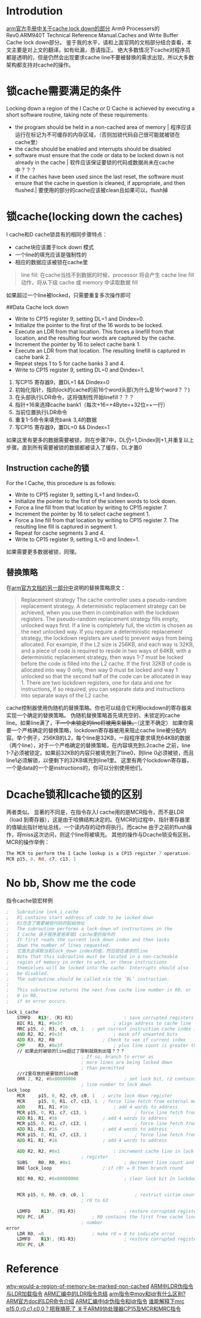 # Introdution 
[arm官方手册中关于cache lock down的部分][0]
Arm9 Processers的Rev0.ARM940T Technical Reference Manual.Caches and Write Buffer Cache lock down部分。
鉴于我的水平，请和上面官网的文档部分结合查看，本文主要是对上文的翻译。如有纰漏，恳请指正。
绝大多数情况下cache对程序员都是透明的，但是仍然会出现要求cache line不要被替换的需求出现，所以大多数架构都支持对cache的操作。
# 锁cache需要满足的条件
Locking down a region of the I Cache or D Cache is achieved by executing a short software routine, taking note of these requirements:

+ the program should be held in a non-cached area of memory | 程序应该运行在标记为不可缓存的内存区域，（否则加锁代码自己很可能就被锁在cache里）
+ the cache should be enabled and interrupts should be disabled
+ software must ensure that the code or data to be locked down is not already in the cache | 软件应该保证要锁的代码或数据尚未在cache中？？？
+ if the caches have been used since the last reset, the software must ensure that the cache in question is cleaned, if appropriate, and then flushed.| 要使用的部分的cache应该被clean且如果可以，flush掉

# 锁cache(locking down the caches)
I cache和D cache锁具有的相同步骤特点：

+ cache块应该置于lock down 模式
+ 一个line的填充应该是强制性的
+ 相应的数据应该被锁在cache里

>line fill: 在cache当找不到数据的时候，processor 将会产生 cache line fill 动作，将从下级 cache 或 memory 中读取数据 fill

如果超过一个line被locked，只需要重复多次操作即可

##Data Cache lock down

+ Write to CP15 register 9, setting DL=1 and Dindex=0.
+ Initialize the pointer to the first of the 16 words to be locked.
+ Execute an LDR from that location. This forces a linefill from that location, and the resulting four words are captured by the cache.
+ Increment the pointer by 16 to select cache bank 1.
+ Execute an LDR from that location. The resulting linefill is captured in cache bank 2.
+ Repeat steps 1 to 5 for cache banks 3 and 4.
+ Write to CP15 register 9, setting DL=0 and Dindex=1.

1. 写CP15 寄存器9，置DL=1 && Dindex=0
2. 初始化指针，指向lock的cache的前16个word头部(为什么是16个word？？)
3. 在头部执行LDR命令，这将强制性开始linefill？？？
4. 指针+16来选择cache bank1（每次+16=+4Byte=+32位=+一行）
5. 当前位置执行LDR命令
6. 重复1-5命令来填充bank 3,4的数据
7. 写CP15 寄存器9，置DL=0 && Dindex=1

如果这里有更多的数据需要被锁，则在步骤7中，DL仍=1,Dindex则+1,并重复以上步骤。直到所有需要被锁的数据都被读入了缓存，DL才置0

## Instruction cache的锁
For the I Cache, this procedure is as follows:

+ Write to CP15 register 9, setting IL=1 and Iindex=0.
+ Initialize the pointer to the first of the sixteen words to lock down.
+ Force a line fill from that location by writing to CP15 register 7.
+ Increment the pointer by 16 to select cache segment 1.
+ Force a line fill from that location by writing to CP15 register 7. The resulting line fill is captured in segment 1.
+ Repeat for cache segments 3 and 4.
+ Write to CP15 register 9, setting IL=0 and Iindex=1.

如果需要更多数据被锁，同理。

## 替换策略
在[arm官方文档的另一部分中](http://infocenter.arm.com/help/index.jsp?topic=/com.arm.doc.ddi0329l/Beieiiab.html)说明的替换策略原文：

>Replacement strategy
The cache controller uses a pseudo-random replacement strategy. A deterministic replacement strategy can be achieved, when you use them in combination with the lockdown registers.
The pseudo-random replacement strategy fills empty, unlocked ways first. If a line is completely full, the victim is chosen as the next unlocked way.
If you require a deterministic replacement strategy, the lockdown registers are used to prevent ways from being allocated. For example, if the L2 size is 256KB, and each way is 32KB, and a piece of code is required to reside in two ways of 64KB, with a deterministic replacement strategy, then ways 1-7 must be locked before the code is filled into the L2 cache. If the first 32KB of code is allocated into way 0 only, then way 0 must be locked and way 1 unlocked so that the second half of the code can be allocated in way 1.
There are two lockdown registers, one for data and one for instructions, if so required, you can separate data and instructions into separate ways of the L2 cache.

cache控制器使用伪随机的替换策略。你也可以结合它利用lockdown的寄存器来实现一个确定的替换策略。
伪随机替换策略首先填充空的、未锁定的cache line。如果line满了，~~下一个未锁定的line将被用来替换。~~（这里不确定）
如果你需要一个严格确定的替换策略，lockdown寄存器被用来阻止cache line被分配内容。举个例子，256KB的L2，每个line是32KB，一段程序要求填充64KB的数据（两个line），对于一个严格确定的替换策略，在内容填充到L2cache 之前，line 1-7必须被锁定。如果前32KB的内容只被填充到了line0，则line 0必须被锁，而且line1必须解锁，以便剩下的32KB填充到line1里。
这里有两个lockdown寄存器，一个是data的一个是instructions的，你可以分别使用他们。

# Dcache锁和Icache锁的区别
两者类似。
显著的不同是，在指令存入I cache用的是MCR指令，而不是LDR（load 到寄存器），这是由于哈佛结构决定的。在MCR的过程中，指针寄存器里的值输出指针地址总线，一个读内存的动作将执行。而cache 由于之前的flush操作，将miss这次访问，则这个line将被填充。
其他的操作与Dcache锁没有区别。
MCR的操作举例：
```asm
The MCR to perform the I Cache lookup is a CP15 register 7 operation:
MCR p15, 0, Rd, c7, c13, 1
```
# No bb, Show me the code
指令cache锁宏样例
```asm
;	Subroutine lock_i_cache
;	R1 contains start address of code to be locked down 
;	R1包含了需要被锁代码的起始地址
;	The subroutine performs a lock-down of instructions in the 
;	I Cache 该子程序是用来锁I cache里的指令的
;	It first reads the current lock_down index and then locks 	
;	down the number of lines requested.
;	它首先会读取当前lock_down index的值，然后锁住请求的line
;	Note that this subroutine must be located in a non-cacheable
;	region of memory in order to work, or these instructions
;	themselves will be locked into the cache. Interrupts should also 
;	be disabled.
;	The subroutine should be called via the ‘BL’ instruction.
;
;	This subroutine returns the next free cache line number in R0, or 
;	0 in R0.
;	if an error occurs.

lock_i_cache
	STMFD 	R13!, {R1-R3}					; save corrupted registers 保存中断寄存器
	BIC	R1, R1, #0x3f					; align address to cache line
	MRC	p15, 0, R3, c9, c0, 1 	; get current instruction cache index 这里并不是写错了，此处将协处理器p15的寄存器中的数据传送到ARM处理器的寄存器r3中
	AND	R2, R2, #0x3f					; mask off unwanted bits
	ADD	R3, R2, R0					; Check to see if current index
	CMP 	R3, #0x3f					; plus line count is greater than 63
    // 如果此时被锁的line超过了限制就跳到出错？？？
							; If so, branch to error as
							; more lines are being locked down
							; than permitted
	//r2里存放的是要锁的line数
	ORR	2, R2, #0x80000000					; set lock bit, r2 contains the cache
							; line number to lock down
lock_loop
	MCR 	p15, 0, R2, c9, c0, 1 	; write lock down register
	MCR 	p15, 0, R1, c7, c13, 1	; force line fetch from external memory 
	ADD 	R1, R1, #16					; add 4 words to address
	MCR	p15, 0, R1, c7, c13, 1					; force line fetch from external memory
	ADD	R1, R1, #16					; add 4 words to address
	MCR	p15, 0, R1, c7, c13, 1					; force line fetch from external memory
	ADD	R1, R1, #16					; add 4 words to address
	MCR	p15, 0, R1, c7, c13, 1					; force line fetch from external memory
	ADD	R1, R1, #16					; add 4 words to address

	ADD	R2, R2, #0x1					; increment cache line in lock down 
							; register
	SUBS	R0, R0, #0x1					; decrement line count and set flags
	BNE	lock_loop					; if r0! = 0 then branch round

	BIC	R0, R2, #0x80000000					; clear lock bit in lockdown register


	MCR	p15, 0, R0, c9, c0, 1					; restrict victim counter to lines 
							; r0 to 63

	LDMFD	 R13!, {R1-R3}					; restore corrupted registers and return
	MOV	PC, LR					; R0 contains the first free cache line
							; number
error
	LDR	R0, =0					; make r0 = 0 to indicate error
	LDMFD	 R13!, {R1-R3}					; restore corrupted registers and return
	MOV	PC, LR
```

# Reference

[why-would-a-region-of-memory-be-marked-non-cached](http://stackoverflow.com/questions/90204/why-would-a-region-of-memory-be-marked-non-cached)
[ARM中LDR伪指令与LDR加载指令](http://www.cnblogs.com/hnrainll/archive/2011/06/14/2080241.html)
[ARM汇编中的LDR指令总结](http://blog.sina.com.cn/s/blog_5f9b3de40100qvnr.html)
[arm指令中mov和ldr有什么区别?](http://zhidao.baidu.com/question/39403018.html)
[ARM官方doc的LDR命令介绍](http://infocenter.arm.com/help/topic/com.arm.doc.dui0204ic/Chdhbfcd.html)
[ARM汇编中ldr伪指令和ldr指令](http://blog.csdn.net/ce123/article/details/7182756)
[谁能解释下mrc p15,0,r0,c1,c0,0？把我搞死了 ](http://bbs.csdn.net/topics/200014187)
[关于ARM9协处理器CP15及MCR和MRC指令  ](http://6xudonghai.blog.163.com/blog/static/336406292008724103317304/)

[0]: http://infocenter.arm.com/help/index.jsp?topic=/com.arm.doc.ddi0092b/ch04s06s01.html "arm cache lock的说明"